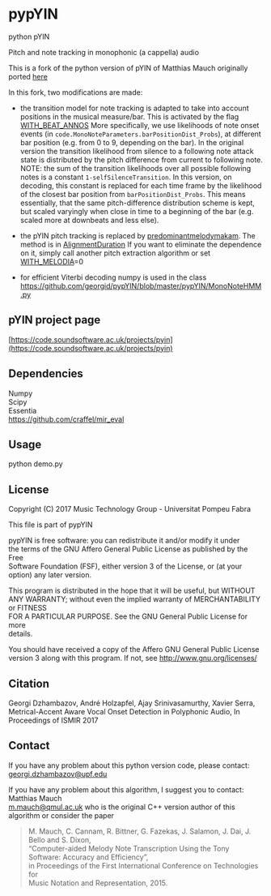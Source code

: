 # pypYIN
python pYIN

Pitch and note tracking in monophonic (a cappella) audio  

This is a fork of the python version of pYIN of Matthias Mauch originally ported [here](https://github.com/ronggong/pypYIN)


In this fork, two modifications are made: 
- the transition model for note tracking is adapted to take into account positions in the musical measure/bar.  This is activated by the flag [WITH_BEAT_ANNOS](https://github.com/georgid/pypYIN/blob/master/pypYIN/MonoNoteParameters.py#L55)
More specifically, we use likelihoods of note onset events (in `code.MonoNoteParameters.barPositionDist_Probs`), at different bar position (e.g. from 0 to 9, depending on the bar). In the original version the transition likelihood from silence to a following note attack state is distributed by the pitch difference from current to following note. NOTE: the sum of the transition likelihoods over all possible following notes is a constant `1-selfSilenceTransition`. In this version, on decoding, this constant is replaced for each time frame by the likelihood of the closest bar position from `barPositionDist_Probs`. This means essentially, that the same pitch-difference distribution scheme is kept, but scaled varyingly when close in time to a beginning of the bar (e.g. scaled more at downbeats and less else).  

- the pYIN pitch tracking is replaced by [predominantmelodymakam](https://github.com/sertansenturk/predominantmelodymakam). The method is in [AlignmentDuration](https://github.com/georgid/AlignmentDuration/blob/5c5ba9064948f36c3349ca2f42156f8a63b1c990/src/align/FeatureExtractor.py#L132)
If you want to eliminate the dependence on it, simply call another pitch extraction algorithm or set [WITH_MELODIA](https://github.com/georgid/pypYIN/blob/master/demo.py#L48)=0  

- for efficient Viterbi decoding numpy is used in the class https://github.com/georgid/pypYIN/blob/master/pypYIN/MonoNoteHMM.py

## pYIN project page
[https://code.soundsoftware.ac.uk/projects/pyin](https://code.soundsoftware.ac.uk/projects/pyin)

## Dependencies
Numpy  
Scipy  
Essentia  
https://github.com/craffel/mir_eval 

## Usage
python demo.py <data directory>  <recording musicbrainz id> <using beats>

## License
 Copyright (C) 2017  Music Technology Group - Universitat Pompeu Fabra  
 
 This file is part of pypYIN  
 
 pypYIN is free software: you can redistribute it and/or modify it under  
 the terms of the GNU Affero General Public License as published by the Free  
 Software Foundation (FSF), either version 3 of the License, or (at your  
 option) any later version.  
 
 This program is distributed in the hope that it will be useful, but WITHOUT  
 ANY WARRANTY; without even the implied warranty of MERCHANTABILITY or FITNESS  
 FOR A PARTICULAR PURPOSE.  See the GNU General Public License for more  
 details.  
 
 You should have received a copy of the Affero GNU General Public License  
 version 3 along with this program.  If not, see http://www.gnu.org/licenses/  

## Citation

Georgi Dzhambazov, André Holzapfel, Ajay Srinivasamurthy, Xavier Serra, Metrical-Accent Aware Vocal Onset Detection in Polyphonic Audio, In Proceedings of ISMIR 2017


## Contact
 If you have any problem about this python version code, please contact:
 georgi.dzhambazov@upf.edu  
 
 If you have any problem about this algorithm, I suggest you to contact: Matthias Mauch  
 m.mauch@qmul.ac.uk who is the original C++ version author of this algorithm or consider the paper 
 > M. Mauch, C. Cannam, R. Bittner, G. Fazekas, J. Salamon, J. Dai, J. Bello and S. Dixon,  
 > “Computer-aided Melody Note Transcription Using the Tony Software: Accuracy and Efficiency”,  
 > in Proceedings of the First International Conference on Technologies for  
 > Music Notation and Representation, 2015.  


